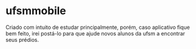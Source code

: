 # ufsmmobile
Criado com intuito de estudar principalmente, porém, caso aplicativo fique bem feito, irei postá-lo para que ajude novos alunos da ufsm a encontrar seus prédios.
